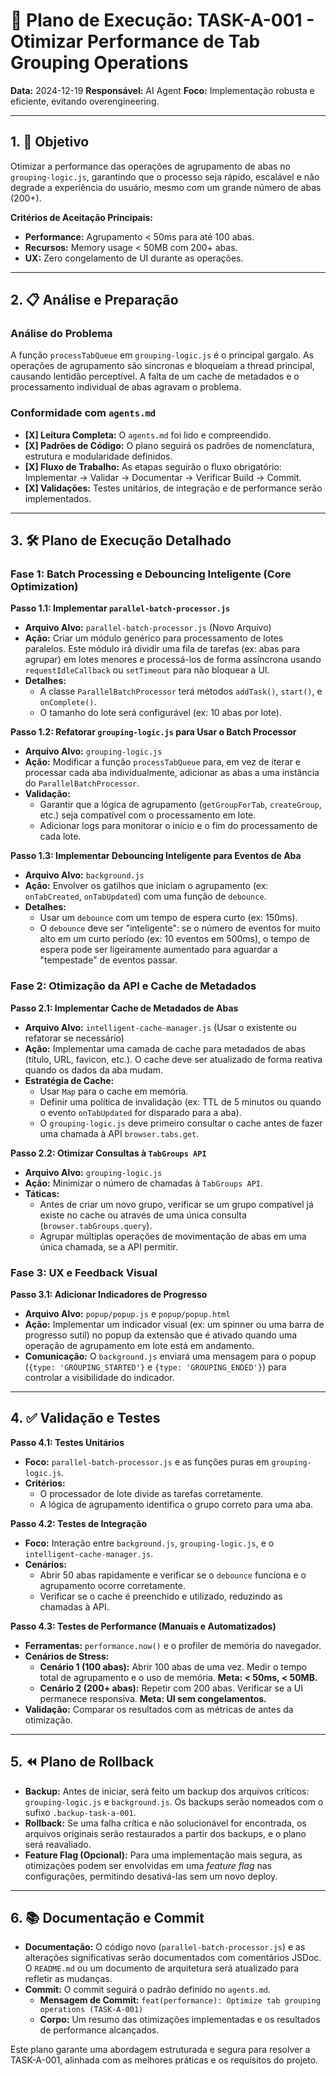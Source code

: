 # 🚀 Plano de Execução: TASK-A-001 - Otimizar Performance de Tab Grouping Operations

**Data:** 2024-12-19
**Responsável:** AI Agent
**Foco:** Implementação robusta e eficiente, evitando overengineering.

---

## 1. 🎯 Objetivo

Otimizar a performance das operações de agrupamento de abas no `grouping-logic.js`, garantindo que o processo seja rápido, escalável e não degrade a experiência do usuário, mesmo com um grande número de abas (200+).

**Critérios de Aceitação Principais:**
- **Performance:** Agrupamento < 50ms para até 100 abas.
- **Recursos:** Memory usage < 50MB com 200+ abas.
- **UX:** Zero congelamento de UI durante as operações.

---

## 2. 📋 Análise e Preparação

### Análise do Problema
A função `processTabQueue` em `grouping-logic.js` é o principal gargalo. As operações de agrupamento são síncronas e bloqueiam a thread principal, causando lentidão perceptível. A falta de um cache de metadados e o processamento individual de abas agravam o problema.

### Conformidade com `agents.md`
- **[X] Leitura Completa:** O `agents.md` foi lido e compreendido.
- **[X] Padrões de Código:** O plano seguirá os padrões de nomenclatura, estrutura e modularidade definidos.
- **[X] Fluxo de Trabalho:** As etapas seguirão o fluxo obrigatório: Implementar -> Validar -> Documentar -> Verificar Build -> Commit.
- **[X] Validações:** Testes unitários, de integração e de performance serão implementados.

---

## 3. 🛠️ Plano de Execução Detalhado

### Fase 1: Batch Processing e Debouncing Inteligente (Core Optimization)

**Passo 1.1: Implementar `parallel-batch-processor.js`**
- **Arquivo Alvo:** `parallel-batch-processor.js` (Novo Arquivo)
- **Ação:** Criar um módulo genérico para processamento de lotes paralelos. Este módulo irá dividir uma fila de tarefas (ex: abas para agrupar) em lotes menores e processá-los de forma assíncrona usando `requestIdleCallback` ou `setTimeout` para não bloquear a UI.
- **Detalhes:**
  - A classe `ParallelBatchProcessor` terá métodos `addTask()`, `start()`, e `onComplete()`.
  - O tamanho do lote será configurável (ex: 10 abas por lote).

**Passo 1.2: Refatorar `grouping-logic.js` para Usar o Batch Processor**
- **Arquivo Alvo:** `grouping-logic.js`
- **Ação:** Modificar a função `processTabQueue` para, em vez de iterar e processar cada aba individualmente, adicionar as abas a uma instância do `ParallelBatchProcessor`.
- **Validação:**
  - Garantir que a lógica de agrupamento (`getGroupForTab`, `createGroup`, etc.) seja compatível com o processamento em lote.
  - Adicionar logs para monitorar o início e o fim do processamento de cada lote.

**Passo 1.3: Implementar Debouncing Inteligente para Eventos de Aba**
- **Arquivo Alvo:** `background.js`
- **Ação:** Envolver os gatilhos que iniciam o agrupamento (ex: `onTabCreated`, `onTabUpdated`) com uma função de `debounce`.
- **Detalhes:**
  - Usar um `debounce` com um tempo de espera curto (ex: 150ms).
  - O `debounce` deve ser "inteligente": se o número de eventos for muito alto em um curto período (ex: 10 eventos em 500ms), o tempo de espera pode ser ligeiramente aumentado para aguardar a "tempestade" de eventos passar.

### Fase 2: Otimização da API e Cache de Metadados

**Passo 2.1: Implementar Cache de Metadados de Abas**
- **Arquivo Alvo:** `intelligent-cache-manager.js` (Usar o existente ou refatorar se necessário)
- **Ação:** Implementar uma camada de cache para metadados de abas (título, URL, favicon, etc.). O cache deve ser atualizado de forma reativa quando os dados da aba mudam.
- **Estratégia de Cache:**
  - Usar `Map` para o cache em memória.
  - Definir uma política de invalidação (ex: TTL de 5 minutos ou quando o evento `onTabUpdated` for disparado para a aba).
  - O `grouping-logic.js` deve primeiro consultar o cache antes de fazer uma chamada à API `browser.tabs.get`.

**Passo 2.2: Otimizar Consultas à `TabGroups API`**
- **Arquivo Alvo:** `grouping-logic.js`
- **Ação:** Minimizar o número de chamadas à `TabGroups API`.
- **Táticas:**
  - Antes de criar um novo grupo, verificar se um grupo compatível já existe no cache ou através de uma única consulta (`browser.tabGroups.query`).
  - Agrupar múltiplas operações de movimentação de abas em uma única chamada, se a API permitir.

### Fase 3: UX e Feedback Visual

**Passo 3.1: Adicionar Indicadores de Progresso**
- **Arquivo Alvo:** `popup/popup.js` e `popup/popup.html`
- **Ação:** Implementar um indicador visual (ex: um spinner ou uma barra de progresso sutil) no popup da extensão que é ativado quando uma operação de agrupamento em lote está em andamento.
- **Comunicação:** O `background.js` enviará uma mensagem para o popup (`{type: 'GROUPING_STARTED'}` e `{type: 'GROUPING_ENDED'}`) para controlar a visibilidade do indicador.

---

## 4. ✅ Validação e Testes

**Passo 4.1: Testes Unitários**
- **Foco:** `parallel-batch-processor.js` e as funções puras em `grouping-logic.js`.
- **Critérios:**
  - O processador de lote divide as tarefas corretamente.
  - A lógica de agrupamento identifica o grupo correto para uma aba.

**Passo 4.2: Testes de Integração**
- **Foco:** Interação entre `background.js`, `grouping-logic.js`, e o `intelligent-cache-manager.js`.
- **Cenários:**
  - Abrir 50 abas rapidamente e verificar se o `debounce` funciona e o agrupamento ocorre corretamente.
  - Verificar se o cache é preenchido e utilizado, reduzindo as chamadas à API.

**Passo 4.3: Testes de Performance (Manuais e Automatizados)**
- **Ferramentas:** `performance.now()` e o profiler de memória do navegador.
- **Cenários de Stress:**
  - **Cenário 1 (100 abas):** Abrir 100 abas de uma vez. Medir o tempo total de agrupamento e o uso de memória. **Meta: < 50ms, < 50MB.**
  - **Cenário 2 (200+ abas):** Repetir com 200 abas. Verificar se a UI permanece responsiva. **Meta: UI sem congelamentos.**
- **Validação:** Comparar os resultados com as métricas de antes da otimização.

---

## 5. ⏪ Plano de Rollback

- **Backup:** Antes de iniciar, será feito um backup dos arquivos críticos: `grouping-logic.js` e `background.js`. Os backups serão nomeados com o sufixo `.backup-task-a-001`.
- **Rollback:** Se uma falha crítica e não solucionável for encontrada, os arquivos originais serão restaurados a partir dos backups, e o plano será reavaliado.
- **Feature Flag (Opcional):** Para uma implementação mais segura, as otimizações podem ser envolvidas em uma *feature flag* nas configurações, permitindo desativá-las sem um novo deploy.

---

## 6. 📚 Documentação e Commit

- **Documentação:** O código novo (`parallel-batch-processor.js`) e as alterações significativas serão documentados com comentários JSDoc. O `README.md` ou um documento de arquitetura será atualizado para refletir as mudanças.
- **Commit:** O commit seguirá o padrão definido no `agents.md`.
  - **Mensagem de Commit:** `feat(performance): Optimize tab grouping operations (TASK-A-001)`
  - **Corpo:** Um resumo das otimizações implementadas e os resultados de performance alcançados.

Este plano garante uma abordagem estruturada e segura para resolver a TASK-A-001, alinhada com as melhores práticas e os requisitos do projeto.
